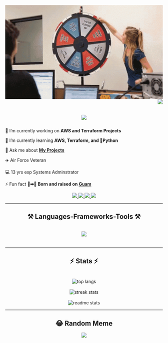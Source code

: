 <img align="center" src="/images/sysadmin-techsupport.gif" width="1700" height="300"/>

<img align="right" src="https://visitor-badge.laobi.icu/badge?page_id=michaelmaratita.michaelmaratita" />

<h1 align="center">
    <img src="https://readme-typing-svg.herokuapp.com/?font=Righteous&size=35&center=true&vCenter=true&width=700&height=70&duration=4000&lines=Hi+There!+👋;+I'm+Michael+Maratita!;+Senior+Windows+Systems+Administrator;+Cloud+Engineer;" />
</h1>

<div>
  
 🔭 I’m currently working on **AWS and Terraform Projects**
 
 🌱 I’m currently learning **AWS, Terraform, and 🐍Python**

💬 Ask me about **[My Projects](https://github.com/michaelmaratita?tab=repositories)**

 ✈️ Air Force Veteran

 💻 13 yrs exp Systems Adminstrator

⚡ Fun fact **👶➡👦 Born and raised on [Guam](https://www.visitguam.com/)**
 </div>
 
<div align="center"> 
  <a href="https://linkedin.com/in/michael-maratita" target="_blank">
    <img src="https://img.shields.io/badge/LinkedIn-0077B5?style=for-the-badge&logo=linkedin&logoColor=white" target="_blank" />
  </a>
  <a href="https://michaelmaratita.com" target="_blank">
     <img src="https://img.shields.io/badge/Portfolio-FF5722?style=for-the-badge&logo=todoist&logoColor=white" target="_blank" /> <!-- sqlite, safari, google-chrome are other good icon options -->
  </a>
   <a href="https://blog.michaelmaratita.com" target="_blank">
    <img src="https://img.shields.io/badge/Hashnode-2962FF?style=for-the-badge&logo=hashnode&logoColor=white" target="_blank" />
  </a>
   <a href="https://reddit.com/user/tikit-tm" target="_blank">
    <img src="https://img.shields.io/badge/Reddit-FF4500?style=for-the-badge&logo=reddit&logoColor=white" target="_blank" />
  </a>
</div>

 <hr/>
 
<h2 align="center">⚒️ Languages-Frameworks-Tools ⚒️</h2>
<br/>
<div align="center">
    <img src="https://skillicons.dev/icons?i=aws,terraform,python,powershell,discord,github,githubactions,git,dynamodb,vscode,linux,html,css,javascript&perline=5"/><br>
</div>

<br/>
<hr/>
<h2 align="center">⚡ Stats ⚡</h2>
<br>
<div align=center>
  <img width=325 align="center" src="https://github-readme-stats.vercel.app/api/top-langs/?username=michaelmaratita&theme=dark&hide_border=false&include_all_commits=false&count_private=false&layout=compact" alt="top langs"/>
  <br/><br/>
  <img width=390 src="https://github-readme-stats.vercel.app/api?username=michaelmaratita&theme=dark&hide_border=false&include_all_commits=false&count_private=false&hide=contribs&rank_icon=github" alt="streak stats"/>
  <br/><br/>
  <img width=390 src="https://github-readme-streak-stats.herokuapp.com/?user=michaelmaratita&theme=dark&hide_border=false" alt="readme stats" /> 
</div>

---
<h2 align="center">😂 Random Meme</h2>
<div align="center">
  <img src='https://randommeme-five.vercel.app/' style="height: 400px;"/>
</div>



<!---
tikit-tm/tikit-tm is a ✨ special ✨ repository because its `README.md` (this file) appears on your GitHub profile.
You can click the Preview link to take a look at your changes.
--->
